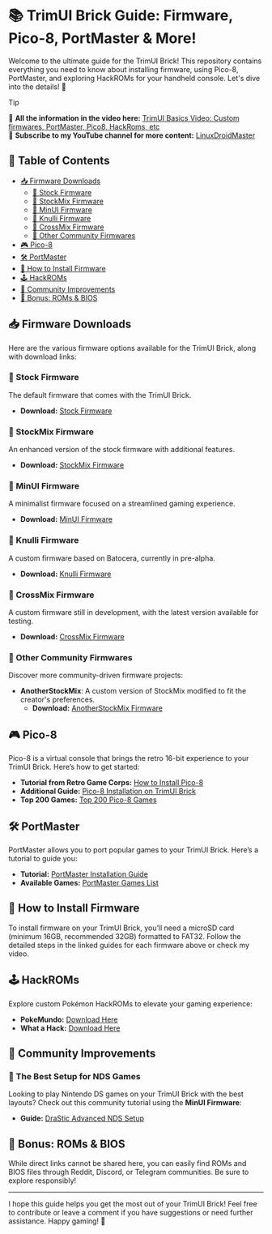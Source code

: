 # 📚 TrimUI Brick Guide: Firmware, Pico-8, PortMaster & More!

Welcome to the ultimate guide for the TrimUI Brick! This repository contains everything you need to know about installing firmware, using Pico-8, PortMaster, and exploring HackROMs for your handheld console. Let's dive into the details! 🚀

> [!TIP]  
> 🎥 **All the information in the video here:** [TrimUI Basics Video: Custom firmwares, PortMaster, Pico8, HackRoms, etc](https://youtu.be/H1YYyXFfxeY)  
> 🌟 **Subscribe to my YouTube channel for more content:** [LinuxDroidMaster](https://www.youtube.com/@LinuxDroidMaster)

## 📖 Table of Contents
- [📥 Firmware Downloads](#-firmware-downloads)
  - [🔹 Stock Firmware](#stock-firmware)
  - [🔹 StockMix Firmware](#stockmix-firmware)
  - [🔹 MinUI Firmware](#minui-firmware)
  - [🔹 Knulli Firmware](#knulli-firmware)
  - [🔹 CrossMix Firmware](#crossmix-firmware)
  - [🔹 Other Community Firmwares](#other-community-firmwares)
- [🎮 Pico-8](#-pico-8)
- [🛠️ PortMaster](#-portmaster)
- [🔄 How to Install Firmware](#-how-to-install-firmware)
- [🕹️ HackROMs](#-hackroms)
- [🌟 Community Improvements](#-community-improvements)
- [📝 Bonus: ROMs & BIOS](#-bonus-roms--bios)

## 📥 Firmware Downloads <a name="-firmware-downloads"></a>

Here are the various firmware options available for the TrimUI Brick, along with download links:

### 🔹 Stock Firmware <a name="stock-firmware"></a>
The default firmware that comes with the TrimUI Brick.
- **Download:** [Stock Firmware](https://github.com/trimui/assets_brick/releases)

### 🔹 StockMix Firmware <a name="stockmix-firmware"></a>
An enhanced version of the stock firmware with additional features.
- **Download:** [StockMix Firmware](https://github.com/costlyclick/stockmix/)

### 🔹 MinUI Firmware <a name="minui-firmware"></a>
A minimalist firmware focused on a streamlined gaming experience.
- **Download:** [MinUI Firmware](https://github.com/shauninman/MinUI/releases)

### 🔹 Knulli Firmware <a name="knulli-firmware"></a>
A custom firmware based on Batocera, currently in pre-alpha.
- **Download:** [Knulli Firmware](https://github.com/knulli-cfw/distribution/releases/tag/20241204)

### 🔹 CrossMix Firmware <a name="crossmix-firmware"></a>
A custom firmware still in development, with the latest version available for testing.
- **Download:** [CrossMix Firmware](https://github.com/cizia64/CrossMix-OS/releases)

### 🔹 Other Community Firmwares <a name="other-community-firmwares"></a>
Discover more community-driven firmware projects:
- **AnotherStockMix**: A custom version of StockMix modified to fit the creator's preferences.
  - **Download:** [AnotherStockMix Firmware](https://github.com/rulerofoz/AnotherStockMix)

## 🎮 Pico-8 <a name="-pico-8"></a>

Pico-8 is a virtual console that brings the retro 16-bit experience to your TrimUI Brick. Here’s how to get started:

- **Tutorial from Retro Game Corps:** [How to Install Pico-8](https://www.youtube.com/watch?v=BxED85l9wvo)
- **Additional Guide:** [Pico-8 Installation on TrimUI Brick](https://github.com/Ninoh-FOX/pico8-trimui-brick)
- **Top 200 Games:** [Top 200 Pico-8 Games](https://nerdyteachers.com/PICO-8/Games/Top200/)

## 🛠️ PortMaster <a name="-portmaster"></a>

PortMaster allows you to port popular games to your TrimUI Brick. Here’s a tutorial to guide you:

- **Tutorial:** [PortMaster Installation Guide](https://www.youtube.com/watch?v=1rAe9P74BLI)
- **Available Games:** [PortMaster Games List](https://portmaster.games/games.html)

## 🔄 How to Install Firmware <a name="-how-to-install-firmware"></a>

To install firmware on your TrimUI Brick, you’ll need a microSD card (minimum 16GB, recommended 32GB) formatted to FAT32. Follow the detailed steps in the linked guides for each firmware above or check my video.

## 🕹️ HackROMs <a name="-hackroms"></a>

Explore custom Pokémon HackROMs to elevate your gaming experience:

- **PokeMundo:** [Download Here](https://pokemundo.com/en/pokemon-elite-redux-gba/)
- **What a Hack:** [Download Here](https://whackahack.com/juegos/pokemon-recharged-emerald/)

## 🌟 Community Improvements <a name="-community-improvements"></a>

### 🔧 The Best Setup for NDS Games
Looking to play Nintendo DS games on your TrimUI Brick with the best layouts? Check out this community tutorial using the **MinUI Firmware**:
- **Guide:** [DraStic Advanced NDS Setup](https://www.reddit.com/r/trimui/comments/1i7cbbm/update_drastic_advanced_nds_on_the_trimui_brick/?utm_source=share&utm_medium=web3x&utm_name=web3xcss&utm_term=1&utm_content=share_button)

## 📝 Bonus: ROMs & BIOS <a name="-bonus-roms--bios"></a>

While direct links cannot be shared here, you can easily find ROMs and BIOS files through Reddit, Discord, or Telegram communities. Be sure to explore responsibly!

---

I hope this guide helps you get the most out of your TrimUI Brick! Feel free to contribute or leave a comment if you have suggestions or need further assistance. Happy gaming! 🎉
